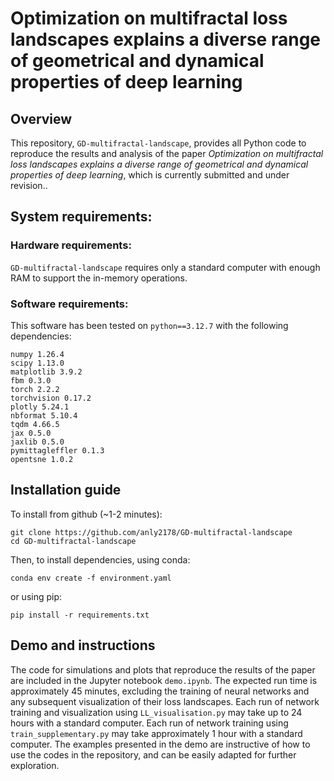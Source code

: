 # Optimization on multifractal loss landscapes explains a diverse range of geometrical and dynamical properties of deep learning

## Overview
This repository, `GD-multifractal-landscape`, provides all Python code to reproduce the results and analysis of the paper *Optimization on multifractal loss landscapes explains a diverse range of geometrical and dynamical properties of deep learning*, which is currently submitted and under revision..

## System requirements:

### Hardware requirements:
`GD-multifractal-landscape` requires only a standard computer with enough RAM to support the in-memory operations.

### Software requirements:
This software has been tested on `python==3.12.7` with the following dependencies:

```setup
numpy 1.26.4
scipy 1.13.0
matplotlib 3.9.2
fbm 0.3.0
torch 2.2.2
torchvision 0.17.2
plotly 5.24.1
nbformat 5.10.4
tqdm 4.66.5
jax 0.5.0
jaxlib 0.5.0
pymittagleffler 0.1.3
opentsne 1.0.2
```

## Installation guide

To install from github (~1-2 minutes):

```setup
git clone https://github.com/anly2178/GD-multifractal-landscape
cd GD-multifractal-landscape
```

Then, to install dependencies, using conda:

```setup
conda env create -f environment.yaml
```

or using pip:

```setup
pip install -r requirements.txt
```

## Demo and instructions

The code for simulations and plots that reproduce the results of the paper are included in the Jupyter notebook `demo.ipynb`. The expected run time is approximately 45 minutes, excluding the training of neural networks and any subsequent visualization of their loss landscapes. Each run of network training and visualization using `LL_visualisation.py` may take up to 24 hours with a standard computer. Each run of network training using `train_supplementary.py` may take approximately 1 hour with a standard computer. The examples presented in the demo are instructive of how to use the codes in the repository, and can be easily adapted for further exploration.
